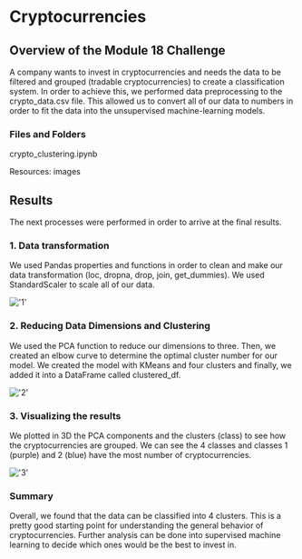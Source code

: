 # Cryptocurrencies
## Overview of the Module 18 Challenge

A company wants to invest in cryptocurrencies and needs the data to be filtered and grouped (tradable cryptocurrencies) to create a classification system. In order to achieve this, we performed data preprocessing to the crypto_data.csv file. This allowed us to convert all of our data to numbers in order to fit the data into the unsupervised machine-learning models. 

### Files and Folders

crypto_clustering.ipynb

Resources: images

## Results

The next processes were performed in order to arrive at the final results. 

### 1. Data transformation

We used Pandas properties and functions in order to clean and make our data transformation (loc, dropna, drop, join, get_dummies). We used StandardScaler to scale all of our data. 

!['1']()

### 2.  Reducing Data Dimensions and Clustering

We used the PCA function to reduce our dimensions to three. Then, we created an elbow curve to determine the optimal cluster number for our model. We created the model with KMeans and four clusters and finally, we added it into a DataFrame called clustered_df. 

!['2']()

### 3. Visualizing the results

We plotted in 3D the PCA components and the clusters (class) to see how the cryptocurrencies are grouped. We can see the 4 classes and classes 1 (purple) and 2 (blue) have the most number of cryptocurrencies. 

!['3']()

### Summary

Overall, we found that the data can be classified into 4 clusters. This is a pretty good starting point for understanding the general behavior of cryptocurrencies. Further analysis can be done into supervised machine learning to decide which ones would be the best to invest in.
